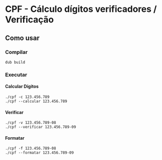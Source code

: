 # CPF - Cálculo dígitos verificadores / Verificação

## Como usar

### Compilar

```console
dub build
```

### Executar

#### Calcular Dígitos

```console
./cpf -c 123.456.789
./cpf --calcular 123.456.789
```

#### Verificar

```console
./cpf -v 123.456.789-08
./cpf --verificar 123.456.789-09
```

#### Formatar

```console
./cpf -f 123.456.789-08
./cpf --formatar 123.456.789-09
```
